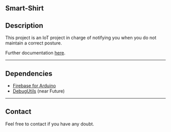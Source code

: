 Smart-Shirt
----

Description
---
This project is an IoT project in charge of notifying you when you do not maintain a correct posture.

Further documentation [here][3].

----
Dependencies
----
* [Firebase for Arduino][2]
* [DebugUtils][4] (near Future)



----
Contact
----
Feel free to contact if you have any doubt.

  [2]: https://github.com/firebase/firebase-arduino
  [3]: https://s-computing.blogspot.com.es/2017/10/smart-t-shirt.html
  [4]: https://github.com/JuanPTM/debugUtils
